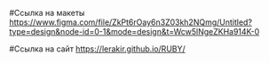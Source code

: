 #Ссылка на макеты https://www.figma.com/file/ZkPt6rOay6n3Z03kh2NQmg/Untitled?type=design&node-id=0-1&mode=design&t=Wcw5lNgeZKHa914K-0

#Ссылка на сайт https://lerakir.github.io/RUBY/

